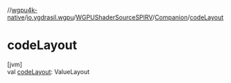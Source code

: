 //[wgpu4k-native](../../../../index.md)/[io.ygdrasil.wgpu](../../index.md)/[WGPUShaderSourceSPIRV](../index.md)/[Companion](index.md)/[codeLayout](code-layout.md)

# codeLayout

[jvm]\
val [codeLayout](code-layout.md): ValueLayout